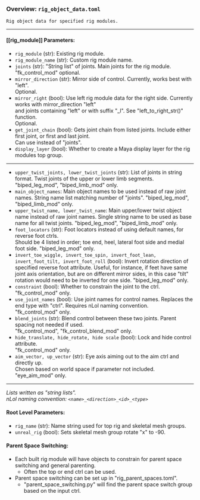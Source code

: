 ### Overview: `rig_object_data.toml`
```
Rig object data for specified rig modules.  
```
---
#### [[rig_module]] Parameters:
- `rig_module` (str): Existing rig module.
- `rig_module_name` (str): Custom rig module name. 
- `joints` (str): "String list" of joints. Main joints for the rig module.  
    "fk_control_mod" optional.
- `mirror_direction` (str): Mirror side of control. Currently, works best with "left".  
    Optional.
- `mirror_right` (bool): Use left rig module data for the right side. Currently works with mirror_direction "left"  
    and joints containing "left" or with suffix "_l".  See "left_to_right_str()" function.  
    Optional.
- `get_joint_chain` (bool): Gets joint chain from listed joints.  Include either first joint, or first and last joint.  
    Can use instead of "joints".
- `display_layer` (bool): Whether to create a Maya display layer for the rig modules top group.
---
- `upper_twist_joints, lower_twist_joints` (str): List of joints in string format. Twist joints of the upper or lower limb segments.  
    "biped_leg_mod", "biped_limb_mod" only. 
- `main_object_names`: Main object names to be used instead of raw joint names. String name list matching number of "joints".
    "biped_leg_mod", "biped_limb_mod" only. 
- `upper_twist_name, lower_twist_name`: Main upper/lower twist object name instead of raw joint names. Single string name
    to be used as base name for all twist joints.
    "biped_leg_mod", "biped_limb_mod" only. 
- `foot_locators` (str): Foot locators instead of using default names, for reverse foot ctrls.  
    Should be 4 listed in order; toe end, heel, lateral foot side and medial foot side.
    "biped_leg_mod" only. 
- `invert_toe_wiggle, invert_toe_spin, invert_foot_lean, invert_foot_tilt, invert_foot_roll` (bool): Invert rotation direction of 
    specified reverse foot attribute. Useful, for instance, if feet have same joint axis orientation, but are on different mirror sides,
    in this case "tilt" rotation would need to be inverted for one side.
    "biped_leg_mod" only. 
- `constraint` (bool): Whether to constrain the joint to the ctrl.  
    "fk_control_mod" only. 
- `use_joint_names` (bool): Use joint names for control names. Replaces the end type with "ctrl". Requires nLol naming convention.  
    "fk_control_mod" only. 
- `blend_joints` (str): Blend control between these two joints. Parent spacing not needed if used.  
    "fk_control_mod", "fk_control_blend_mod" only.
- `hide_translate, hide_rotate, hide scale` (bool): Lock and hide control attribute.  
    "fk_control_mod" only.
- `aim_vector, up_vector` (str): Eye axis aiming out to the aim ctrl and directly up.  
    Chosen based on world space if parameter not included.  
    "eye_aim_mod" only.
---
*Lists written as "string lists".*  
*nLol naming convention: `<name>_<direction>_<id>_<type>`*

#### Root Level Parameters:
- `rig_name` (str): Name string used for top rig and skeletal mesh groups.
- `unreal_rig` (bool): Sets skeletal mesh group rotate "x" to -90.

#### Parent Space Switching:
- Each built rig module will have objects to constrain for parent space switching and general parenting.  
    - Often the top or end ctrl can be used. 
- Parent space switching can be set up in "rig_parent_spaces.toml".
    - "parent_space_switching.py" will find the parent space switch group based on the input ctrl.